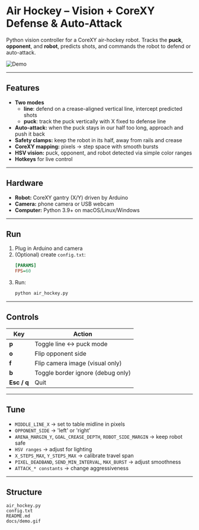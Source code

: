 # Air Hockey – Vision + CoreXY Defense & Auto-Attack

Python vision controller for a CoreXY air-hockey robot. Tracks the **puck**, **opponent**, and **robot**, predicts shots, and commands the robot to defend or auto-attack.

![Demo](docs/demo.gif)

---

## Features

- **Two modes**
  - **line**: defend on a crease-aligned vertical line, intercept predicted shots
  - **puck**: track the puck vertically with X fixed to defense line
- **Auto-attack:** when the puck stays in our half too long, approach and push it back
- **Safety clamps:** keep the robot in its half, away from rails and crease
- **CoreXY mapping:** pixels → step space with smooth bursts
- **HSV vision:** puck, opponent, and robot detected via simple color ranges
- **Hotkeys** for live control

---

## Hardware

- **Robot:** CoreXY gantry (X/Y) driven by Arduino
- **Camera:** phone camera or USB webcam
- **Computer:** Python 3.9+ on macOS/Linux/Windows

---

## Run

1. Plug in Arduino and camera  
2. (Optional) create `config.txt`:
   ```ini
   [PARAMS]
   FPS=60
   ```
3. Run:
   ```bash
   python air_hockey.py
   ```

---

## Controls

| Key | Action |
| --- | --- |
| **p** | Toggle line ↔ puck mode |
| **o** | Flip opponent side |
| **f** | Flip camera image (visual only) |
| **b** | Toggle border ignore (debug only) |
| **Esc / q** | Quit |

---

## Tune

- `MIDDLE_LINE_X` → set to table midline in pixels
- `OPPONENT_SIDE` → 'left' or 'right'
- `ARENA_MARGIN_Y`, `GOAL_CREASE_DEPTH`, `ROBOT_SIDE_MARGIN` → keep robot safe
- `HSV ranges` → adjust for lighting
- `X_STEPS_MAX`, `Y_STEPS_MAX` → calibrate travel span
- `PIXEL_DEADBAND`, `SEND_MIN_INTERVAL`, `MAX_BURST` → adjust smoothness
- `ATTACK_* constants` → change aggressiveness

---

## Structure

```
air_hockey.py
config.txt
README.md
docs/demo.gif
```
